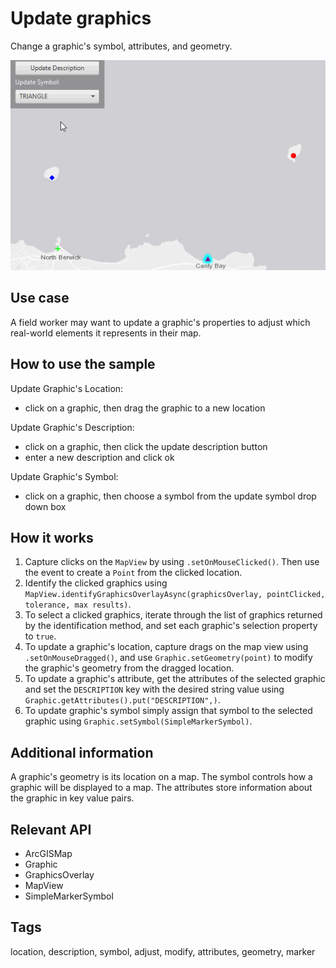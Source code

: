 # Update graphics

Change a graphic's symbol, attributes, and geometry.

![Image of Update Graphics](UpdateGraphics.png)

## Use case

A field worker may want to update a graphic's properties to adjust which real-world elements it represents in their map.

## How to use the sample

Update Graphic's Location:
  - click on a graphic, then drag the graphic to a new location

Update Graphic's Description:
  - click on a graphic, then click the update description button
  - enter a new description and click ok

Update Graphic's Symbol:
  - click on a graphic, then choose a symbol from the update symbol drop down box

## How it works

1. Capture clicks on the `MapView` by using `.setOnMouseClicked()`. Then use the event to create a `Point` from the clicked location. 
2. Identify the clicked graphics using `MapView.identifyGraphicsOverlayAsync(graphicsOverlay, pointClicked, tolerance, max results)`.
3. To select a clicked graphics, iterate through the list of graphics returned by the identification method, and set each graphic's selection property to `true`.
4. To update a graphic's location, capture drags on the map view using `.setOnMouseDragged()`, and use `Graphic.setGeometry(point)` to modify the graphic's geometry from the dragged location.
5. To update a graphic's attribute, get the attributes of the selected graphic and set the `DESCRIPTION` key with the desired string value using `Graphic.getAttributes().put("DESCRIPTION",)`.
6. To update graphic's symbol simply assign that symbol to the selected graphic using `Graphic.setSymbol(SimpleMarkerSymbol)`.

## Additional information

A graphic's geometry is its location on a map. The symbol controls how a graphic will be displayed to a map. The attributes store information about the graphic in key value pairs. 

## Relevant API

* ArcGISMap
* Graphic
* GraphicsOverlay
* MapView
* SimpleMarkerSymbol

## Tags

location, description, symbol, adjust, modify, attributes, geometry, marker

